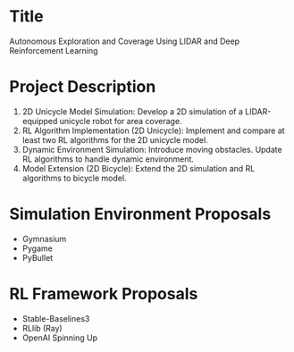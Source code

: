 # Title

Autonomous Exploration and Coverage Using LIDAR and Deep Reinforcement Learning

# Project Description

1) 2D Unicycle Model Simulation: Develop a 2D simulation of a LIDAR-equipped unicycle robot for area coverage.
2) RL Algorithm Implementation (2D Unicycle): Implement and compare at least two RL algorithms for the 2D unicycle model.
3) Dynamic Environment Simulation: Introduce moving obstacles. Update RL algorithms to handle dynamic environment.
4) Model Extension (2D Bicycle): Extend the 2D simulation and RL algorithms to bicycle model.

# Simulation Environment Proposals

- Gymnasium 
- Pygame
- PyBullet

# RL Framework Proposals

- Stable-Baselines3 
- RLlib (Ray)
- OpenAI Spinning Up




